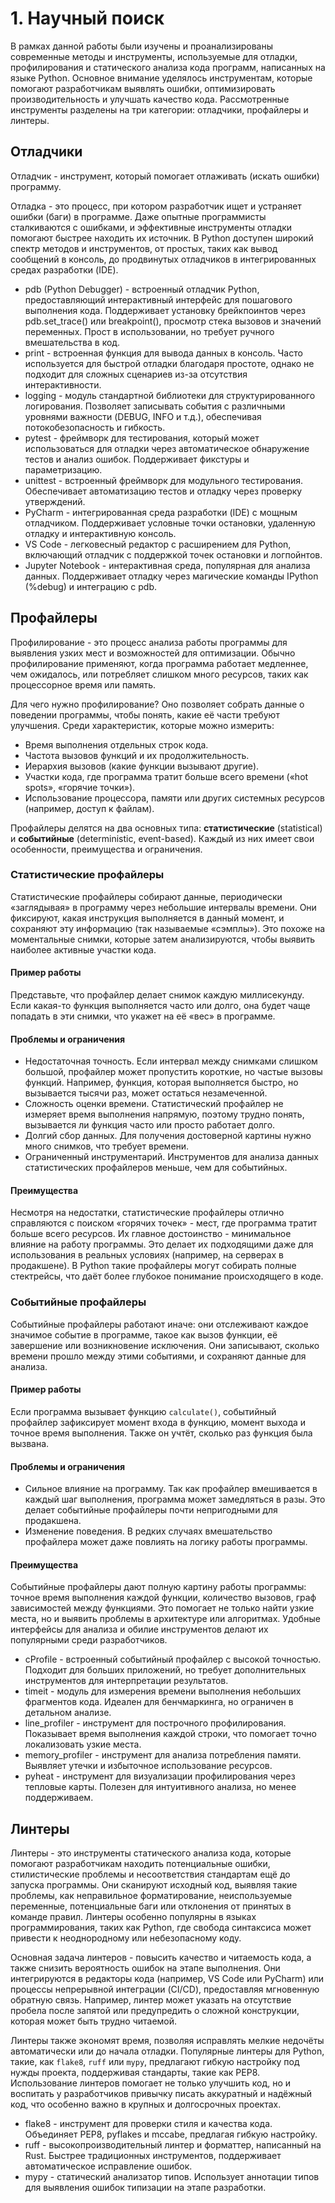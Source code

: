 # 1. Научный поиск

В рамках данной работы были изучены и проанализированы современные методы и инструменты, используемые для отладки, профилирования и статического анализа кода программ, написанных на языке Python. Основное внимание уделялось инструментам, которые помогают разработчикам выявлять ошибки, оптимизировать производительность и улучшать качество кода. Рассмотренные инструменты разделены на три категории: отладчики, профайлеры и линтеры.

## Отладчики

Отладчик - инструмент, который помогает отлаживать (искать ошибки) программу.

Отладка - это процесс, при котором разработчик ищет и устраняет ошибки (баги) в программе.
Даже опытные программисты сталкиваются с ошибками, и эффективные инструменты отладки помогают быстрее находить их источник.
В Python доступен широкий спектр методов и инструментов, от простых, таких как вывод сообщений в консоль, до продвинутых отладчиков в интегрированных средах разработки (IDE).

- pdb (Python Debugger) - встроенный отладчик Python, предоставляющий интерактивный интерфейс для пошагового выполнения кода. Поддерживает установку брейкпоинтов через pdb.set_trace() или breakpoint(), просмотр стека вызовов и значений переменных. Прост в использовании, но требует ручного вмешательства в код.
- print - встроенная функция для вывода данных в консоль. Часто используется для быстрой отладки благодаря простоте, однако не подходит для сложных сценариев из-за отсутствия интерактивности.
- logging - модуль стандартной библиотеки для структурированного логирования. Позволяет записывать события с различными уровнями важности (DEBUG, INFO и т.д.), обеспечивая потокобезопасность и гибкость.
- pytest - фреймворк для тестирования, который может использоваться для отладки через автоматическое обнаружение тестов и анализ ошибок. Поддерживает фикстуры и параметризацию.
- unittest - встроенный фреймворк для модульного тестирования. Обеспечивает автоматизацию тестов и отладку через проверку утверждений.
- PyCharm - интегрированная среда разработки (IDE) с мощным отладчиком. Поддерживает условные точки остановки, удаленную отладку и интерактивную консоль.
- VS Code - легковесный редактор с расширением для Python, включающий отладчик с поддержкой точек остановки и логпойнтов.
- Jupyter Notebook - интерактивная среда, популярная для анализа данных. Поддерживает отладку через магические команды IPython (%debug) и интеграцию с pdb.

## Профайлеры

Профилирование - это процесс анализа работы программы для выявления узких мест и возможностей для оптимизации.
Обычно профилирование применяют, когда программа работает медленнее, чем ожидалось, или потребляет слишком много ресурсов, таких как процессорное время или память.

Для чего нужно профилирование? Оно позволяет собрать данные о поведении программы, чтобы понять, какие её части требуют улучшения.
Среди характеристик, которые можно измерить:

- Время выполнения отдельных строк кода.
- Частота вызовов функций и их продолжительность.
- Иерархия вызовов (какие функции вызывают другие).
- Участки кода, где программа тратит больше всего времени («hot spots», «горячие точки»).
- Использование процессора, памяти или других системных ресурсов (например, доступ к файлам).

Профайлеры делятся на два основных типа: **статистические** (statistical) и **событийные** (deterministic, event-based).
Каждый из них имеет свои особенности, преимущества и ограничения.

### Статистические профайлеры

Статистические профайлеры собирают данные, периодически «заглядывая» в программу через небольшие интервалы времени.
Они фиксируют, какая инструкция выполняется в данный момент, и сохраняют эту информацию (так называемые «сэмплы»).
Это похоже на моментальные снимки, которые затем анализируются, чтобы выявить наиболее активные участки кода.

#### Пример работы

Представьте, что профайлер делает снимок каждую миллисекунду.
Если какая-то функция выполняется часто или долго, она будет чаще попадать в эти снимки, что укажет на её «вес» в программе.

#### Проблемы и ограничения

- Недостаточная точность. Если интервал между снимками слишком большой, профайлер может пропустить короткие, но частые вызовы функций. Например, функция, которая выполняется быстро, но вызывается тысячи раз, может остаться незамеченной.
- Сложность оценки времени. Статистический профайлер не измеряет время выполнения напрямую, поэтому трудно понять, вызывается ли функция часто или просто работает долго.
- Долгий сбор данных. Для получения достоверной картины нужно много снимков, что требует времени.
- Ограниченный инструментарий. Инструментов для анализа данных статистических профайлеров меньше, чем для событийных.

#### Преимущества

Несмотря на недостатки, статистические профайлеры отлично справляются с поиском «горячих точек» - мест, где программа тратит больше всего ресурсов.
Их главное достоинство - минимальное влияние на работу программы.
Это делает их подходящими даже для использования в реальных условиях (например, на серверах в продакшене).
В Python такие профайлеры могут собирать полные стектрейсы, что даёт более глубокое понимание происходящего в коде.

### Событийные профайлеры

Событийные профайлеры работают иначе: они отслеживают каждое значимое событие в программе, такое как вызов функции, её завершение или возникновение исключения.
Они записывают, сколько времени прошло между этими событиями, и сохраняют данные для анализа.

#### Пример работы

Если программа вызывает функцию `calculate()`, событийный профайлер зафиксирует момент входа в функцию, момент выхода и точное время выполнения. Также он учтёт, сколько раз функция была вызвана.

#### Проблемы и ограничения

- Сильное влияние на программу. Так как профайлер вмешивается в каждый шаг выполнения, программа может замедляться в разы. Это делает событийные профайлеры почти непригодными для продакшена.
- Изменение поведения. В редких случаях вмешательство профайлера может даже повлиять на логику работы программы.

#### Преимущества

Событийные профайлеры дают полную картину работы программы: точное время выполнения каждой функции, количество вызовов, граф зависимостей между функциями.
Это помогает не только найти узкие места, но и выявить проблемы в архитектуре или алгоритмах.
Удобные интерфейсы для анализа и обилие инструментов делают их популярными среди разработчиков.

- cProfile - встроенный событийный профайлер с высокой точностью. Подходит для больших приложений, но требует дополнительных инструментов для интерпретации результатов.
- timeit - модуль для измерения времени выполнения небольших фрагментов кода. Идеален для бенчмаркинга, но ограничен в детальном анализе.
- line_profiler - инструмент для построчного профилирования. Показывает время выполнения каждой строки, что помогает точно локализовать узкие места.
- memory_profiler - инструмент для анализа потребления памяти. Выявляет утечки и избыточное использование ресурсов.
- pyheat - инструмент для визуализации профилирования через тепловые карты. Полезен для интуитивного анализа, но менее поддерживаем.

## Линтеры

Линтеры - это инструменты статического анализа кода, которые помогают разработчикам находить потенциальные ошибки, стилистические проблемы и несоответствия стандартам ещё до запуска программы.
Они сканируют исходный код, выявляя такие проблемы, как неправильное форматирование, неиспользуемые переменные, потенциальные баги или отклонения от принятых в команде правил.
Линтеры особенно популярны в языках программирования, таких как Python, где свобода синтаксиса может привести к неоднородному или небезопасному коду.

Основная задача линтеров - повысить качество и читаемость кода, а также снизить вероятность ошибок на этапе выполнения.
Они интегрируются в редакторы кода (например, VS Code или PyCharm) или процессы непрерывной интеграции (CI/CD), предоставляя мгновенную обратную связь.
Например, линтер может указать на отсутствие пробела после запятой или предупредить о сложной конструкции, которая может быть трудно читаемой.

Линтеры также экономят время, позволяя исправлять мелкие недочёты автоматически или до начала отладки.
Популярные линтеры для Python, такие, как `flake8`, `ruff` или `mypy`, предлагают гибкую настройку под нужды проекта, поддерживая стандарты, такие как PEP8.
Использование линтеров помогает не только улучшить код, но и воспитать у разработчиков привычку писать аккуратный и надёжный код, что особенно важно в крупных и долгосрочных проектах.

- flake8 - инструмент для проверки стиля и качества кода. Объединяет PEP8, pyflakes и mccabe, предлагая гибкую настройку.
- ruff - высокопроизводительный линтер и форматтер, написанный на Rust. Быстрее традиционных инструментов, поддерживает автоматическое исправление ошибок.
- mypy - статический анализатор типов. Использует аннотации типов для выявления ошибок типизации на этапе разработки.